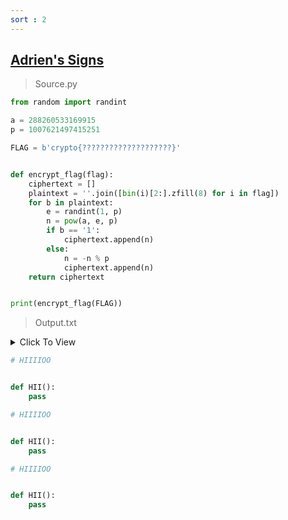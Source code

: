 ```yaml
---
sort : 2
---
```



## [Adrien's Signs](https://cryptohack.org/courses/modular/adrien/)

> Source.py

```python
from random import randint

a = 288260533169915
p = 1007621497415251

FLAG = b'crypto{????????????????????}'


def encrypt_flag(flag):
	ciphertext = []
	plaintext = ''.join([bin(i)[2:].zfill(8) for i in flag])
	for b in plaintext:
		e = randint(1, p)
		n = pow(a, e, p)
		if b == '1':
			ciphertext.append(n)
		else:
			n = -n % p
			ciphertext.append(n)
	return ciphertext


print(encrypt_flag(FLAG))
```

> Output.txt

<details style="dispaly=flex;"><summary>Click To View</summary>

<div style="font-size:xx-small">

<pre style="margin-bottom:0px;">
<code>

[67594220461269, 501237540280788, 718316769824518, 296304224247167, 48290626940198, 30829701196032, 521453693392074, 840985324383794, 770420008897119, 745131486581197, 729163531979577, 334563813238599, 289746215495432, 538664937794468, 894085795317163, 983410189487558, 863330928724430, 996272871140947, 352175210511707, 306237700811584, 631393408838583, 589243747914057, 538776819034934, 365364592128161, 454970171810424, 986711310037393, 657756453404881, 388329936724352, 90991447679370, 714742162831112, 62293519842555, 653941126489711, 448552658212336, 970169071154259, 339472870407614, 406225588145372, 205721593331090, 926225022409823, 904451547059845, 789074084078342, 886420071481685, 796827329208633, 433047156347276, 21271315846750, 719248860593631, 534059295222748, 879864647580512, 918055794962142, 635545050939893, 319549343320339, 93008646178282, 926080110625306, 385476640825005, 483740420173050, 866208659796189, 883359067574584, 913405110264883, 898864873510337, 208598541987988, 23412800024088, 911541450703474, 57446699305445, 513296484586451, 180356843554043, 756391301483653, 823695939808936, 452898981558365, 383286682802447, 381394258915860, 385482809649632, 357950424436020, 212891024562585, 906036654538589, 706766032862393, 500658491083279, 134746243085697, 240386541491998, 850341345692155, 826490944132718, 329513332018620, 41046816597282, 396581286424992, 488863267297267, 92023040998362, 529684488438507, 925328511390026, 524897846090435, 413156582909097, 840524616502482, 325719016994120, 402494835113608, 145033960690364, 43932113323388, 683561775499473, 434510534220939, 92584300328516, 763767269974656, 289837041593468, 11468527450938, 628247946152943, 8844724571683, 813851806959975, 72001988637120, 875394575395153, 70667866716476, 75304931994100, 226809172374264, 767059176444181, 45462007920789, 472607315695803, 325973946551448, 64200767729194, 534886246409921, 950408390792175, 492288777130394, 226746605380806, 944479111810431, 776057001143579, 658971626589122, 231918349590349, 699710172246548, 122457405264610, 643115611310737, 999072890586878, 203230862786955, 348112034218733, 240143417330886, 927148962961842, 661569511006072, 190334725550806, 763365444730995, 516228913786395, 846501182194443, 741210200995504, 511935604454925, 687689993302203, 631038090127480, 961606522916414, 138550017953034, 932105540686829, 215285284639233, 772628158955819, 496858298527292, 730971468815108, 896733219370353, 967083685727881, 607660822695530, 650953466617730, 133773994258132, 623283311953090, 436380836970128, 237114930094468, 115451711811481, 674593269112948, 140400921371770, 659335660634071, 536749311958781, 854645598266824, 303305169095255, 91430489108219, 573739385205188, 400604977158702, 728593782212529, 807432219147040, 893541884126828, 183964371201281, 422680633277230, 218817645778789, 313025293025224, 657253930848472, 747562211812373, 83456701182914, 470417289614736, 641146659305859, 468130225316006, 46960547227850, 875638267674897, 662661765336441, 186533085001285, 743250648436106, 451414956181714, 527954145201673, 922589993405001, 242119479617901, 865476357142231, 988987578447349, 430198555146088, 477890180119931, 844464003254807, 503374203275928, 775374254241792, 346653210679737, 789242808338116, 48503976498612, 604300186163323, 475930096252359, 860836853339514, 994513691290102, 591343659366796, 944852018048514, 82396968629164, 152776642436549, 916070996204621, 305574094667054, 981194179562189, 126174175810273, 55636640522694, 44670495393401, 74724541586529, 988608465654705, 870533906709633, 374564052429787, 486493568142979, 469485372072295, 221153171135022, 289713227465073, 952450431038075, 107298466441025, 938262809228861, 253919870663003, 835790485199226, 655456538877798, 595464842927075, 191621819564547]

</code>
</pre>

</div>

</details>



<div>

```python
# HIIIIOO 


def HII():
	pass 
```

</div>





<div markdown="1">

```python
# HIIIIOO 


def HII():
	pass 
```

</div>




<div markdown="block">

```python
# HIIIIOO 


def HII():
	pass 
```

</div>






<br>
<br>